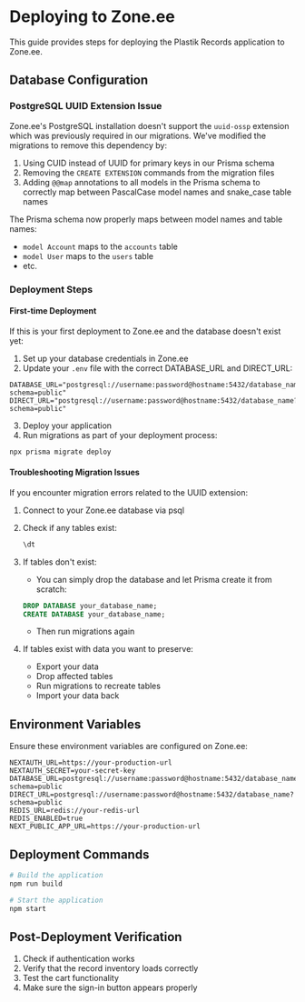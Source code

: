 # Deploying to Zone.ee

This guide provides steps for deploying the Plastik Records application to Zone.ee.

## Database Configuration

### PostgreSQL UUID Extension Issue

Zone.ee's PostgreSQL installation doesn't support the `uuid-ossp` extension which was previously required in our migrations. We've modified the migrations to remove this dependency by:

1. Using CUID instead of UUID for primary keys in our Prisma schema
2. Removing the `CREATE EXTENSION` commands from the migration files
3. Adding `@@map` annotations to all models in the Prisma schema to correctly map between PascalCase model names and snake_case table names

The Prisma schema now properly maps between model names and table names:
- `model Account` maps to the `accounts` table
- `model User` maps to the `users` table 
- etc.

### Deployment Steps

#### First-time Deployment

If this is your first deployment to Zone.ee and the database doesn't exist yet:

1. Set up your database credentials in Zone.ee
2. Update your `.env` file with the correct DATABASE_URL and DIRECT_URL:

```
DATABASE_URL="postgresql://username:password@hostname:5432/database_name?schema=public"
DIRECT_URL="postgresql://username:password@hostname:5432/database_name?schema=public"
```

3. Deploy your application
4. Run migrations as part of your deployment process:

```bash
npx prisma migrate deploy
```

#### Troubleshooting Migration Issues

If you encounter migration errors related to the UUID extension:

1. Connect to your Zone.ee database via psql
2. Check if any tables exist:
   ```sql
   \dt
   ```

3. If tables don't exist:
   - You can simply drop the database and let Prisma create it from scratch:
   ```sql
   DROP DATABASE your_database_name;
   CREATE DATABASE your_database_name;
   ```
   - Then run migrations again

4. If tables exist with data you want to preserve:
   - Export your data
   - Drop affected tables
   - Run migrations to recreate tables
   - Import your data back

## Environment Variables

Ensure these environment variables are configured on Zone.ee:

```
NEXTAUTH_URL=https://your-production-url
NEXTAUTH_SECRET=your-secret-key
DATABASE_URL=postgresql://username:password@hostname:5432/database_name?schema=public
DIRECT_URL=postgresql://username:password@hostname:5432/database_name?schema=public
REDIS_URL=redis://your-redis-url
REDIS_ENABLED=true
NEXT_PUBLIC_APP_URL=https://your-production-url
```

## Deployment Commands

```bash
# Build the application
npm run build

# Start the application
npm start
```

## Post-Deployment Verification

1. Check if authentication works
2. Verify that the record inventory loads correctly
3. Test the cart functionality
4. Make sure the sign-in button appears properly